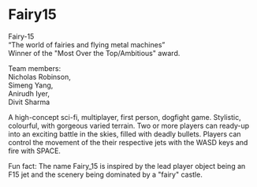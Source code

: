 # Fairy15

Fairy-15  
“The world of fairies and flying metal machines”  
Winner of the "Most Over the Top/Ambitious" award.  

Team members:  
Nicholas Robinson,   
Simeng Yang,   
Anirudh Iyer,   
Divit Sharma  

A high-concept sci-fi, multiplayer, first person, dogfight game. 
Stylistic, colourful, with gorgeous varied terrain. Two or more players can ready-up into an exciting battle in the skies, filled with deadly bullets. Players can control the movement of the their respective jets with the WASD keys and fire with SPACE. 

Fun fact: The name Fairy_15 is inspired by the lead player object being an F15 jet and the scenery being dominated by a "fairy" castle.
